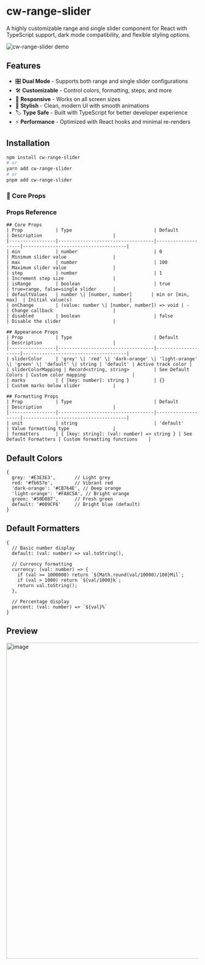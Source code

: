 # cw-range-slider

A highly customizable range and single slider component for React with TypeScript support, dark mode compatibility, and flexible styling options.

![cw-range-slider demo](https://via.placeholder.com/1200x500/1a1a1a/ffffff?text=cw-range-slider+with+Dark+and+Light+Themes)

## Features

- 🎛️ **Dual Mode** - Supports both range and single slider configurations
- 🛠️ **Customizable** - Control colors, formatting, steps, and more
- 📱 **Responsive** - Works on all screen sizes
- 💅 **Stylish** - Clean, modern UI with smooth animations
- 🏷️ **Type Safe** - Built with TypeScript for better developer experience
- ⚡ **Performance** - Optimized with React hooks and minimal re-renders

## Installation

```bash
npm install cw-range-slider
# or
yarn add cw-range-slider
# or
pnpm add cw-range-slider
```

### 🔧 Core Props

### Props Reference

```props
## Core Props
| Prop            | Type                              | Default            | Description                          |
|-----------------|-----------------------------------|--------------------|--------------------------------------|
| min             | number                            | 0                  | Minimum slider value                 |
| max             | number                            | 100                | Maximum slider value                 |
| step            | number                            | 1                  | Increment step size                  |
| isRange         | boolean                           | true               | true=range, false=single slider      |
| defaultValues   | number \| [number, number]       | min or [min, max]  | Initial value(s)                     |
| onChange        | (value: number \| [number, number]) => void | -       | Change callback                      |
| disabled        | boolean                           | false              | Disable the slider                   |

## Appearance Props
| Prop            | Type                              | Default            | Description                          |
|-----------------|-----------------------------------|--------------------|--------------------------------------|
| sliderColor     | 'grey' \| 'red' \| 'dark-orange' \| 'light-orange' \| 'green' \| 'default' \| string | 'default' | Active track color |
| sliderColorMapping | Record<string, string>         | See Default Colors | Custom color mapping                 |
| marks           | { [key: number]: string }         | {}                 | Custom marks below slider            |

## Formatting Props
| Prop            | Type                              | Default            | Description                          |
|-----------------|-----------------------------------|--------------------|--------------------------------------|
| unit            | string                            | 'default'          | Value formatting type                |
| formatters      | { [key: string]: (val: number) => string } | See Default Formatters | Custom formatting functions    |

```
## Default Colors
```
{
  grey: '#E3E3E3',       // Light grey
  red: '#fb657e',        // Vibrant red
  'dark-orange': '#CB764E', // Deep orange
  'light-orange': '#FA8C5A', // Bright orange
  green: '#50D087',      // Fresh green
  default: '#009CF6'     // Bright blue (default)
}
```

## Default Formatters
```
{
  // Basic number display
  default: (val: number) => val.toString(),
  
  // Currency formatting
  currency: (val: number) => {
    if (val >= 1000000) return `${Math.round(val/10000)/100}Mil`;
    if (val > 1000) return `${val/1000}k`;
    return val.toString();
  },
  
  // Percentage display
  percent: (val: number) => `${val}%`
}
```

## Preview
<img width="825" alt="image" src="https://github.com/user-attachments/assets/ad0a605f-ffb9-46d4-8c5c-24e8974fbfcc" />
